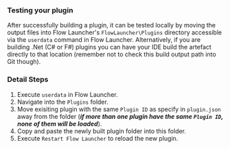 ### Testing your plugin

After successfully building a plugin, it can be tested locally by moving the output files into Flow Launcher's `FlowLauncher\Plugins` directory accessible via the `userdata` command in Flow Launcher. Alternatively, if you are building .Net (C# or F#) plugins you can have your IDE build the artefact directly to that location (remember not to check this build output path into Git though). 


### Detail Steps

1. Execute `userdata` in Flow Launcher.
2. Navigate into the `Plugins` folder.
3. Move exisiting plugin with the same `Plugin ID` as specify in `plugin.json` away from the folder (_**if more than one plugin have the same `Plugin ID`, none of them will be loaded**_).
4. Copy and paste the newly built plugin folder into this folder.
5. Execute `Restart Flow Launcher` to reload the new plugin.
